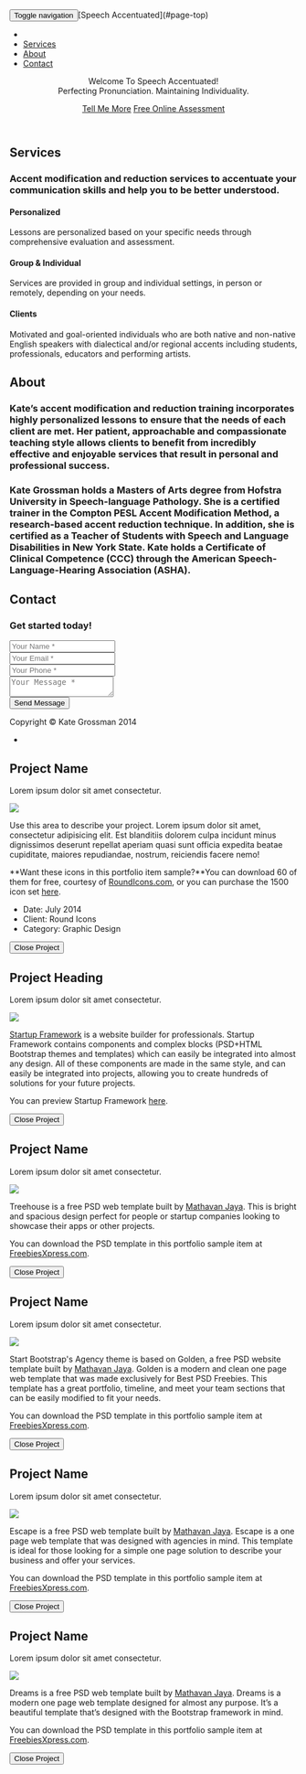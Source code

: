 <nav class="navbar navbar-default navbar-fixed-top">

<div class="container">

<div class="navbar-header page-scroll"><button type="button" class="navbar-toggle" data-toggle="collapse" data-target="#bs-example-navbar-collapse-1"><span class="sr-only">Toggle navigation</span> <span class="icon-bar"></span><span class="icon-bar"></span><span class="icon-bar"></span></button>[Speech Accentuated](#page-top)</div>

<div class="collapse navbar-collapse" id="bs-example-navbar-collapse-1">

*   [](#page-top)
*   [Services](#services)
*   [About](#about)
*   [Contact](#contact)

</div>

</div>

</nav>

<header>

<div class="container">

<div class="intro-text">

<div class="intro-lead-in">Welcome To Speech Accentuated!</div>

<div class="intro-heading">Perfecting Pronunciation. Maintaining Individuality.</div>

[Tell Me More](#services) [Free Online Assessment](http://www.comptonpeslonline.com/assessment_sections/screening_section/screening_page_1.php?teacherEmail=speechaccentuated@gmail.com)</div>

</div>

</header>

<section id="services">

<div class="container">

<div class="row">

<div class="col-lg-12 text-center">

## Services

### Accent modification and reduction services to accentuate your communication skills and help you to be better understood.

</div>

</div>

<div class="row text-center">

<div class="col-md-4"><span class="fa-stack fa-4x"></span>

#### Personalized

Lessons are personalized based on your specific needs through comprehensive evaluation and assessment.

</div>

<div class="col-md-4"><span class="fa-stack fa-4x"></span>

#### Group & Individual

Services are provided in group and individual settings, in person or remotely, depending on your needs.

</div>

<div class="col-md-4"><span class="fa-stack fa-4x"></span>

#### Clients

Motivated and goal-oriented individuals who are both native and non-native English speakers with dialectical and/or regional accents including students, professionals, educators and performing artists.

</div>

</div>

</div>

</section>

<section id="about">

<div class="container">

<div class="row">

<div class="col-lg-12 text-center">

## About

### Kate’s accent modification and reduction training incorporates highly personalized lessons to ensure that the needs of each client are met. Her patient, approachable and compassionate teaching style allows clients to benefit from incredibly effective and enjoyable services that result in personal and professional success.

### Kate Grossman holds a Masters of Arts degree from Hofstra University in Speech-language Pathology. She is a certified trainer in the Compton PESL Accent Modification Method, a research-based accent reduction technique. In addition, she is certified as a Teacher of Students with Speech and Language Disabilities in New York State. Kate holds a Certificate of Clinical Competence (CCC) through the American Speech-Language-Hearing Association (ASHA).

</div>

</div>

</div>

</section>

<section id="contact">

<div class="container">

<div class="row">

<div class="col-lg-12 text-center">

## Contact

### Get started today!

</div>

</div>

<div class="row">

<div class="col-lg-12">

<form name="sentMessage" id="contactForm" novalidate="">

<div class="row">

<div class="col-md-6">

<div class="form-group"><input type="text" class="form-control" placeholder="Your Name *" id="name" required="" data-validation-required-message="Please enter your name."></div>

<div class="form-group"><input type="email" class="form-control" placeholder="Your Email *" id="email" required="" data-validation-required-message="Please enter your email address."></div>

<div class="form-group"><input type="tel" class="form-control" placeholder="Your Phone *" id="phone" required="" data-validation-required-message="Please enter your phone number."></div>

</div>

<div class="col-md-6">

<div class="form-group"><textarea class="form-control" placeholder="Your Message *" id="message" required="" data-validation-required-message="Please enter a message."></textarea></div>

</div>

<div class="col-lg-12 text-center"><button type="submit" class="btn btn-xl">Send Message</button></div>

</div>

</form>

</div>

</div>

</div>

</section>

<footer>

<div class="container">

<div class="row">

<div class="col-md-4"><span class="copyright">Copyright © Kate Grossman 2014</span></div>

<div class="col-md-4">

*   [](https://www.linkedin.com/pub/kate-grossman/58/968/22b)

</div>

</div>

</div>

</footer>

<div class="portfolio-modal modal fade" id="portfolioModal1" tabindex="-1" role="dialog" aria-hidden="true">

<div class="modal-content">

<div class="container">

<div class="row">

<div class="col-lg-8 col-lg-offset-2">

<div class="modal-body">

## Project Name

Lorem ipsum dolor sit amet consectetur.

![](img/portfolio/roundicons-free.png)

Use this area to describe your project. Lorem ipsum dolor sit amet, consectetur adipisicing elit. Est blanditiis dolorem culpa incidunt minus dignissimos deserunt repellat aperiam quasi sunt officia expedita beatae cupiditate, maiores repudiandae, nostrum, reiciendis facere nemo!

**Want these icons in this portfolio item sample?**You can download 60 of them for free, courtesy of [RoundIcons.com](https://getdpd.com/cart/hoplink/18076?referrer=bvbo4kax5k8ogc), or you can purchase the 1500 icon set [here](https://getdpd.com/cart/hoplink/18076?referrer=bvbo4kax5k8ogc).

*   Date: July 2014
*   Client: Round Icons
*   Category: Graphic Design

<button type="button" class="btn btn-primary" data-dismiss="modal">Close Project</button></div>

</div>

</div>

</div>

</div>

</div>

<div class="portfolio-modal modal fade" id="portfolioModal2" tabindex="-1" role="dialog" aria-hidden="true">

<div class="modal-content">

<div class="container">

<div class="row">

<div class="col-lg-8 col-lg-offset-2">

<div class="modal-body">

## Project Heading

Lorem ipsum dolor sit amet consectetur.

![](img/portfolio/startup-framework-preview.png)

[Startup Framework](http://designmodo.com/startup/?u=787) is a website builder for professionals. Startup Framework contains components and complex blocks (PSD+HTML Bootstrap themes and templates) which can easily be integrated into almost any design. All of these components are made in the same style, and can easily be integrated into projects, allowing you to create hundreds of solutions for your future projects.

You can preview Startup Framework [here](http://designmodo.com/startup/?u=787).

<button type="button" class="btn btn-primary" data-dismiss="modal">Close Project</button></div>

</div>

</div>

</div>

</div>

</div>

<div class="portfolio-modal modal fade" id="portfolioModal3" tabindex="-1" role="dialog" aria-hidden="true">

<div class="modal-content">

<div class="container">

<div class="row">

<div class="col-lg-8 col-lg-offset-2">

<div class="modal-body">

## Project Name

Lorem ipsum dolor sit amet consectetur.

![](img/portfolio/treehouse-preview.png)

Treehouse is a free PSD web template built by [Mathavan Jaya](https://www.behance.net/MathavanJaya). This is bright and spacious design perfect for people or startup companies looking to showcase their apps or other projects.

You can download the PSD template in this portfolio sample item at [FreebiesXpress.com](http://freebiesxpress.com/gallery/treehouse-free-psd-web-template/).

<button type="button" class="btn btn-primary" data-dismiss="modal">Close Project</button></div>

</div>

</div>

</div>

</div>

</div>

<div class="portfolio-modal modal fade" id="portfolioModal4" tabindex="-1" role="dialog" aria-hidden="true">

<div class="modal-content">

<div class="container">

<div class="row">

<div class="col-lg-8 col-lg-offset-2">

<div class="modal-body">

## Project Name

Lorem ipsum dolor sit amet consectetur.

![](img/portfolio/golden-preview.png)

Start Bootstrap's Agency theme is based on Golden, a free PSD website template built by [Mathavan Jaya](https://www.behance.net/MathavanJaya). Golden is a modern and clean one page web template that was made exclusively for Best PSD Freebies. This template has a great portfolio, timeline, and meet your team sections that can be easily modified to fit your needs.

You can download the PSD template in this portfolio sample item at [FreebiesXpress.com](http://freebiesxpress.com/gallery/golden-free-one-page-web-template/).

<button type="button" class="btn btn-primary" data-dismiss="modal">Close Project</button></div>

</div>

</div>

</div>

</div>

</div>

<div class="portfolio-modal modal fade" id="portfolioModal5" tabindex="-1" role="dialog" aria-hidden="true">

<div class="modal-content">

<div class="container">

<div class="row">

<div class="col-lg-8 col-lg-offset-2">

<div class="modal-body">

## Project Name

Lorem ipsum dolor sit amet consectetur.

![](img/portfolio/escape-preview.png)

Escape is a free PSD web template built by [Mathavan Jaya](https://www.behance.net/MathavanJaya). Escape is a one page web template that was designed with agencies in mind. This template is ideal for those looking for a simple one page solution to describe your business and offer your services.

You can download the PSD template in this portfolio sample item at [FreebiesXpress.com](http://freebiesxpress.com/gallery/escape-one-page-psd-web-template/).

<button type="button" class="btn btn-primary" data-dismiss="modal">Close Project</button></div>

</div>

</div>

</div>

</div>

</div>

<div class="portfolio-modal modal fade" id="portfolioModal6" tabindex="-1" role="dialog" aria-hidden="true">

<div class="modal-content">

<div class="container">

<div class="row">

<div class="col-lg-8 col-lg-offset-2">

<div class="modal-body">

## Project Name

Lorem ipsum dolor sit amet consectetur.

![](img/portfolio/dreams-preview.png)

Dreams is a free PSD web template built by [Mathavan Jaya](https://www.behance.net/MathavanJaya). Dreams is a modern one page web template designed for almost any purpose. It’s a beautiful template that’s designed with the Bootstrap framework in mind.

You can download the PSD template in this portfolio sample item at [FreebiesXpress.com](http://freebiesxpress.com/gallery/dreams-free-one-page-web-template/).

<button type="button" class="btn btn-primary" data-dismiss="modal">Close Project</button></div>

</div>

</div>

</div>

</div>

</div>